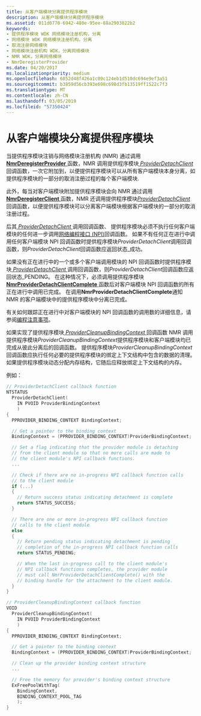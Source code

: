 ```yaml
---
title: 从客户端模块分离提供程序模块
description: 从客户端模块分离提供程序模块
ms.assetid: 011d0770-6942-480e-95ee-88a2903822b2
keywords:
- 提供程序模块 WDK 网络模块注册机构，分离
- 网络模块 WDK 网络模块注册机构，分离
- 取消注册网络模块
- 网络模块注册机构 WDK，分离网络模块
- NMR WDK，分离网络模块
- NmrDeregisterProvider
ms.date: 04/20/2017
ms.localizationpriority: medium
ms.openlocfilehash: 6852d48f426a1c09c124eb1d510dc694e9ef3a51
ms.sourcegitcommit: b3859d56cb393e698c698d3fb13519ff1522c7f3
ms.translationtype: MT
ms.contentlocale: zh-CN
ms.lasthandoff: 03/05/2019
ms.locfileid: "57350424"
---
```

# <a name="detaching-a-provider-module-from-a-client-module"></a>从客户端模块分离提供程序模块


当提供程序模块注销与网络模块注册机构 (NMR) 通过调用[ **NmrDeregisterProvider** ](https://msdn.microsoft.com/library/windows/hardware/ff568778)函数，NMR 调用提供程序模块[ *ProviderDetachClient* ](https://msdn.microsoft.com/library/windows/hardware/ff570397)回调函数，一次它附加到，以便提供程序模块可以从所有客户端模块本身分离，如提供程序模块的一部分的取消注册过程的每个客户端模块.

此外，每当对客户端模块附加提供程序模块会向 NMR 通过调用[ **NmrDeregisterClient** ](https://msdn.microsoft.com/library/windows/hardware/ff568774)函数，NMR 还调用提供程序模块[*ProviderDetachClient* ](https://msdn.microsoft.com/library/windows/hardware/ff570397)回调函数，以便提供程序模块可以分离客户端模块根据客户端模块的一部分的取消注册过程。

后其[ *ProviderDetachClient* ](https://msdn.microsoft.com/library/windows/hardware/ff570397)调用回调函数、 提供程序模块必须不执行任何客户端模块的任何进一步调用[网络编程接口 (NPI)](network-programming-interface.md)回调函数。 如果不有任何正在进行中调用任何客户端模块 NPI 回调函数时提供程序模块*ProviderDetachClient*调用回调函数，则*ProviderDetachClient*回调函数应返回状态\_成功。

如果没有正在进行中的一个或多个客户端调用模块的 NPI 回调函数时提供程序模块[ *ProviderDetachClient* ](https://msdn.microsoft.com/library/windows/hardware/ff570397)调用回调函数，则*ProviderDetachClient*回调函数应返回状态\_PENDING。 在这种情况下，必须调用提供程序模块[ **NmrProviderDetachClientComplete** ](https://msdn.microsoft.com/library/windows/hardware/ff568781)函数后对客户端模块 NPI 回调函数的所有正在进行中调用已完成。 在调用**NmrProviderDetachClientComplete**通知 NMR 的客户端模块中的提供程序模块中分离已完成。

有关如何跟踪正在进行中对客户端模块的 NPI 回调函数的调用数的详细信息，请参阅[编程注意事项](programming-considerations.md)。

如果实现了提供程序模块[ *ProviderCleanupBindingContext* ](https://msdn.microsoft.com/library/windows/hardware/ff570396)回调函数 NMR 调用提供程序模块*ProviderCleanupBindingContext*提供程序模块和客户端模块均已完成从彼此分离后的回调函数。 提供程序模块*ProviderCleanupBindingContext*回调函数应执行任何必要的提供程序模块的绑定上下文结构中包含的数据的清理。 如果提供程序模块动态分配内存结构，它随后应释放绑定上下文结构的内存。

例如：

```C++
// ProviderDetachClient callback function
NTSTATUS
  ProviderDetachClient(
    IN PVOID ProviderBindingContext
    )
{
  PPROVIDER_BINDING_CONTEXT BindingContext;

  // Get a pointer to the binding context
  BindingContext = (PPROVIDER_BINDING_CONTEXT)ProviderBindingContext;

  // Set a flag indicating that the provider module is detaching
  // from the client module so that no more calls are made to
  // the client module's NPI callback functions.
  ...

  // Check if there are no in-progress NPI callback function calls
  // to the client module
  if (...)
  {
    // Return success status indicating detachment is complete
    return STATUS_SUCCESS;
  }

  // There are one or more in-progress NPI callback function
  // calls to the client module
  else
  {
    // Return pending status indicating detachment is pending
    // completion of the in-progress NPI callback function calls
    return STATUS_PENDING;

    // When the last in-progress call to the client module's
    // NPI callback functions completes, the provider module
    // must call NmrProviderDetachClientComplete() with the
    // binding handle for the attachment to the client module.
  }
}

// ProviderCleanupBindingContext callback function
VOID
  ProviderCleanupBindingContext(
    IN PVOID ProviderBindingContext
    )
{
  PPROVIDER_BINDING_CONTEXT BindingContext;

  // Get a pointer to the binding context
  BindingContext = (PPROVIDER_BINDING_CONTEXT)ProviderBindingContext;

  // Clean up the provider binding context structure
  ...

  // Free the memory for provider's binding context structure
  ExFreePoolWithTag(
    BindingContext,
    BINDING_CONTEXT_POOL_TAG
    );
}
```

 

 





